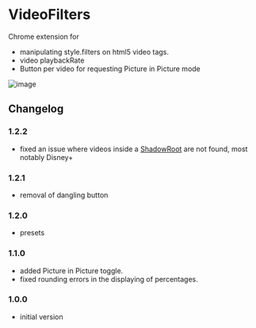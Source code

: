 # VideoFilters
Chrome extension for 
* manipulating style.filters on html5 video tags.
* video playbackRate
* Button per video for requesting Picture in Picture mode

![image](https://github.com/FWeynschenk/VideoFilters/assets/33690654/de4767cf-17f1-4a7e-80c8-4b0a1833c0c9)


## Changelog
### 1.2.2
* fixed an issue where videos inside a [ShadowRoot](https://developer.mozilla.org/en-US/docs/Web/API/ShadowRoot) are not found, most notably Disney+
### 1.2.1
* removal of dangling button
### 1.2.0
* presets
### 1.1.0
* added Picture in Picture toggle.
* fixed rounding errors in the displaying of percentages.
### 1.0.0
* initial version
